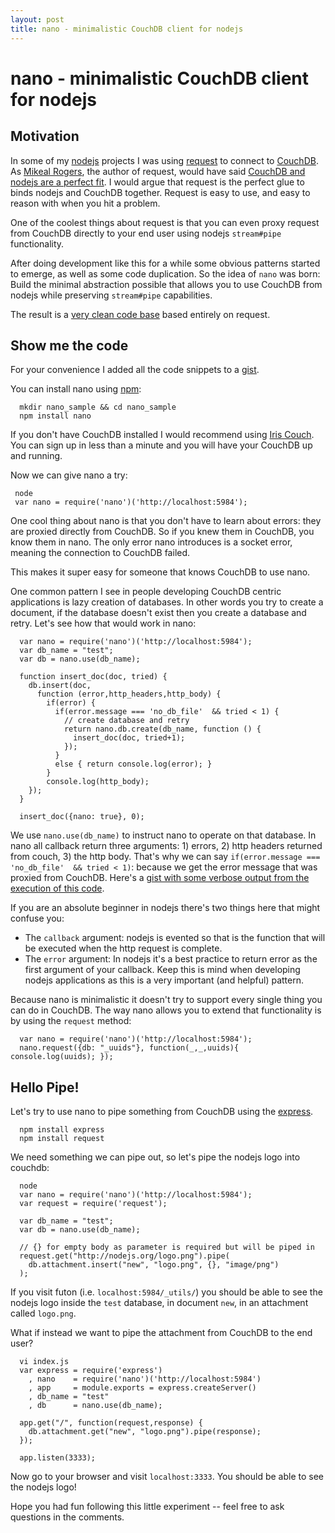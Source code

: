 ```yaml
---
layout: post
title: nano - minimalistic CouchDB client for nodejs
---
```


# nano - minimalistic CouchDB client for nodejs

## Motivation

In some of my [nodejs][10] projects I was using [request][1] to connect to [CouchDB][11]. As [Mikeal Rogers][3], the author of request, would have said [CouchDB and nodejs are a perfect fit][2]. I would argue that request is the perfect glue to binds nodejs and CouchDB together. Request is easy to use, and easy to reason with when you hit a problem.

One of the coolest things about request is that you can even proxy request from CouchDB directly to your end user using nodejs `stream#pipe` functionality.

After doing development like this for a while some obvious patterns started to emerge, as well as some code duplication. So the idea of `nano` was born: Build the minimal abstraction possible that allows you to use CouchDB from nodejs while preserving `stream#pipe` capabilities.

The result is a [very clean code base][4] based entirely on request.

## Show me the code

For your convenience I added all the code snippets to a [gist][9].

You can install nano using [npm][8]:

      mkdir nano_sample && cd nano_sample
      npm install nano

If you don't have CouchDB installed I would recommend using [Iris Couch][5]. You can sign up in less than a minute and you will have your CouchDB up and running. 

Now we can give nano a try:

     node
     var nano = require('nano')('http://localhost:5984');

One cool thing about nano is that you don't have to learn about errors: they are proxied directly from CouchDB. So if you knew them in CouchDB, you know them in nano. The only error nano introduces is a socket error, meaning the connection to CouchDB failed.

This makes it super easy for someone that knows CouchDB to use nano.

One common pattern I see in people developing CouchDB centric applications is lazy creation of databases. In other words you try to create a document, if the database doesn't exist then you create a database and retry. Let's see how that would work in nano:

      var nano = require('nano')('http://localhost:5984');
      var db_name = "test";
      var db = nano.use(db_name);
      
      function insert_doc(doc, tried) {
        db.insert(doc,
          function (error,http_headers,http_body) {
            if(error) {
              if(error.message === 'no_db_file'  && tried < 1) {
                // create database and retry
                return nano.db.create(db_name, function () {
                  insert_doc(doc, tried+1);
                });
              }
              else { return console.log(error); }
            }
            console.log(http_body);
        });
      }
      
      insert_doc({nano: true}, 0);

We use `nano.use(db_name)` to instruct nano to operate on that database. In nano all callback return three arguments: 1) errors, 2) http headers returned from couch, 3) the http body. That's why we can say `if(error.message === 'no_db_file'  && tried < 1)`: because we get the error message that was proxied from CouchDB. Here's a [gist with some verbose output from the execution of this code][6].

If you are an absolute beginner in nodejs there's two things here that might confuse you:

* The `callback` argument: nodejs is evented so that is the function that will be executed when the http request is complete.
* The `error` argument: In nodejs it's a best practice to return error as the first argument of your callback. Keep this is mind when developing nodejs applications as this is a very important (and helpful) pattern.

Because nano is minimalistic it doesn't try to support every single thing you can do in CouchDB. The way nano allows you to extend that functionality is by using the `request` method:

      var nano = require('nano')('http://localhost:5984');
      nano.request({db: "_uuids"}, function(_,_,uuids){ console.log(uuids); });

## Hello Pipe!

Let's try to use nano to pipe something from CouchDB using the [express][7].

      npm install express
      npm install request

We need something we can pipe out, so let's pipe the nodejs logo into couchdb:

      node
      var nano = require('nano')('http://localhost:5984');
      var request = require('request');

      var db_name = "test";
      var db = nano.use(db_name);

      // {} for empty body as parameter is required but will be piped in
      request.get("http://nodejs.org/logo.png").pipe(
        db.attachment.insert("new", "logo.png", {}, "image/png")
      );

If you visit futon (i.e. `localhost:5984/_utils/`) you should be able to see the nodejs logo inside the `test` database, in document `new`, in an attachment called `logo.png`.

What if instead we want to pipe the attachment from CouchDB to the end user?

      vi index.js
      var express = require('express')
        , nano    = require('nano')('http://localhost:5984')
        , app     = module.exports = express.createServer()
        , db_name = "test"
        , db      = nano.use(db_name);

      app.get("/", function(request,response) {
        db.attachment.get("new", "logo.png").pipe(response);
      });

      app.listen(3333);
      

Now go to your browser and visit `localhost:3333`. You should be able to see the nodejs logo!

Hope you had fun following this little experiment -- feel free to ask questions in the comments.

[1]: https://github.com/mikeal/request
[2]: http://jsconf.eu/2010/speaker/nodejs_couchdb_crazy_delicious.html
[3]: http://www.mikealrogers.com
[4]: https://github.com/dscape/nano/blob/master/nano.js
[5]: http://www.iriscouch.com/
[6]: https://gist.github.com/6b2c6f5cc0711131feea
[7]: http://expressjs.com/
[8]: http://npmjs.org/
[9]: https://gist.github.com/e20560c9879efdcbc28c
[10]: http://nodejs.org/
[11]: http://couchdb.apache.org/